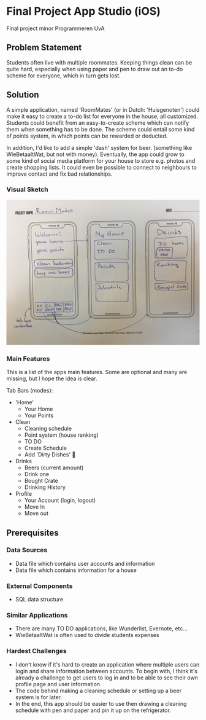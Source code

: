 # Final Project App Studio (iOS)
Final project minor Programmeren UvA

## Problem Statement
Students often live with multiple roommates. Keeping things clean can be quite hard, especially when using paper and pen to draw out an to-do scheme for everyone, which in turn gets lost. 


## Solution
A simple application, named 'RoomMates' (or in Dutch: 'Huisgenoten') could make it easy to create a to-do list for everyone in the house, all customized. Students could benefit from an easy-to-create scheme which can notify them when something has to be done. The scheme could entail some kind of points system, in which points can be rewarded or deducted. 

In addition, I'd like to add a simple 'dash' system for beer. (something like WieBetaaltWat, but not with money). Eventually, the app could grow to some kind of social media platform for your house to store e.g. photos and create shopping lists. It could even be possible to connect to neighbours to improve contact and fix bad relationships.

### Visual Sketch

![visual_sketch](visual_sketch.JPG)


### Main Features
This is a list of the apps main features. Some are optional and many are missing, but I hope the idea is clear.

Tab Bars (modes):
* 'Home'
  * Your Home
  * Your Points
* Clean
  * Cleaning schedule
  * Point system (house ranking)
  * TO DO
  * Create Schedule
  * Add 'Dirty Dishes' :sponge:
* Drinks
  * Beers (current amount)
  * Drink one
  * Bought Crate
  * Drinking History
* Profile
  * Your Account (login, logout)
  * Move In
  * Move out


## Prerequisites

### Data Sources
* Data file which contains user accounts and information
* Data file which contains information for a house 

### External Components
* SQL data structure

### Similar Applications
* There are many TO DO applications, like Wunderlist, Evernote, etc...
* WieBetaaltWat is often used to divide students expenses

### Hardest Challenges
* I don't know if it's hard to create an application where multiple users can login and share information between accounts. To begin with, I think it's already a challenge to get users to log in and to be able to see their own profile page and user information.
* The code behind making a cleaning schedule or setting up a beer system is for later.
* In the end, this app should be easier to use then drawing a cleaning schedule with pen and paper and pin it up on the refrigerator.



